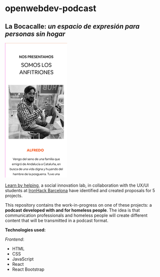 # openwebdev-podcast

## La Bocacalle: *un espacio de expresión para personas sin hogar*

![Example mobile version](https://github.com/Jethet/openwebdev-podcast/blob/main/frontend/public/images/mobile_part.png)


[Learn by helping](https://learningbyhelping.com/en/?ignorenitro=7c106a18ca3529c8a845b5b145be2bcb), a social innovation lab, in collaboration with 
the UX/UI students at [IronHack Barcelona](https://www.ironhack.com/en/barcelona) have identified and created proposals for 5 projects.

This repository contains the work-in-progress on one of these projects: a **podcast developed with and for homeless people**. The idea is that communication professionals and homeless people will create different content that will be transmitted in a podcast format.  


**Technologies used:**

*Frontend*:  
* HTML
* CSS
* JavaScript
* React
* React Bootstrap


